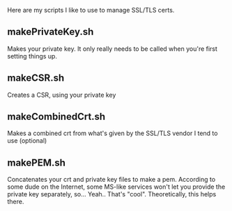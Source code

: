 Here are my scripts I like to use to manage SSL/TLS certs.

<h2>makePrivateKey.sh</h2>
Makes your private key. It only really needs to be called when you're first setting things up.

<h2>makeCSR.sh</h2>
Creates a CSR, using your private key

<h2>makeCombinedCrt.sh</h2>
Makes a combined crt from what's given by the SSL/TLS vendor I tend to use (optional)

<h2>makePEM.sh</h2>
Concatenates your crt and private key files to make a pem. According to some dude on the Internet, some MS-like services won't let you provide the private key separately, so... Yeah.. That's "cool". Theoretically, this helps there.
